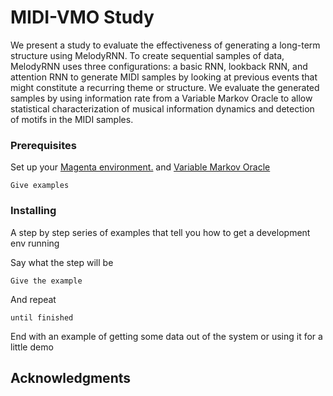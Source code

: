 # MIDI-VMO Study

We present a study to evaluate the effectiveness of generating a long-term structure using MelodyRNN. To create sequential samples of data, MelodyRNN uses three configurations: a basic RNN, lookback RNN, and attention RNN to generate MIDI samples by looking at previous events that might constitute a recurring theme or structure. We evaluate the generated samples by using information rate from a Variable Markov Oracle to allow statistical characterization of musical information dynamics and detection of motifs in the MIDI samples. 


### Prerequisites

Set up your [Magenta environment.](https://github.com/tensorflow/magenta/blob/master/README.md) and [Variable Markov Oracle](https://github.com/wangsix/vmo)

```
Give examples
```

### Installing

A step by step series of examples that tell you how to get a development env running

Say what the step will be

```
Give the example
```

And repeat

```
until finished
```

End with an example of getting some data out of the system or using it for a little demo


## Acknowledgments


